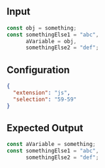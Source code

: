 
## Input
```javascript input
const obj = something;
const somethingElse1 = "abc",
      aVariable = obj,
      somethingElse2 = "def";
```

## Configuration
```json configuration
{
  "extension": "js",
  "selection": "59-59"
}
```

## Expected Output
```javascript expected output
const aVariable = something;
const somethingElse1 = "abc",
      somethingElse2 = "def";
```
